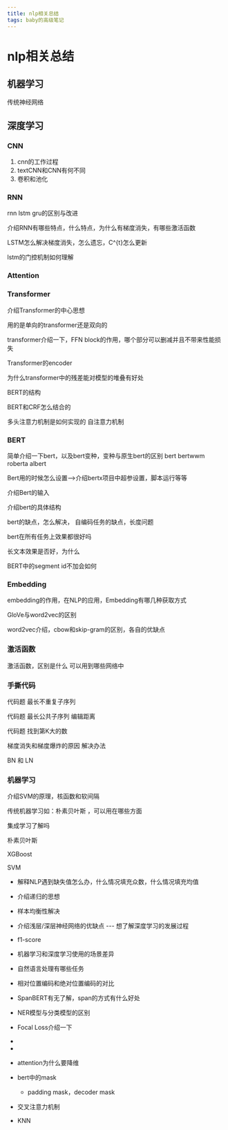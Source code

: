 ```yaml
---
title: nlp相关总结
tags: baby的高级笔记
---
```


# nlp相关总结

## 机器学习

传统神经网络

## 深度学习

### CNN

1. cnn的工作过程
2. textCNN和CNN有何不同
3. 卷积和池化



### RNN

rnn lstm gru的区别与改进

介绍RNN有哪些特点，什么特点，为什么有梯度消失，有哪些激活函数

LSTM怎么解决梯度消失，怎么遗忘，C^{t}怎么更新

lstm的门控机制如何理解



### Attention



### Transformer

介绍Transformer的中心思想

用的是单向的transformer还是双向的

transformer介绍一下，FFN block的作用，哪个部分可以删减并且不带来性能损失

Transformer的encoder

为什么transformer中的残差能对模型的堆叠有好处

BERT的结构

BERT和CRF怎么结合的

多头注意力机制是如何实现的 自注意力机制



### BERT

简单介绍一下bert，以及bert变种，变种与原生bert的区别 bert bertwwm  roberta  albert

Bert用的时候怎么设置—>介绍bertx项目中超参设置，脚本运行等等

介绍Bert的输入

介绍bert的具体结构

bert的缺点，怎么解决， 自编码任务的缺点，长度问题

bert在所有任务上效果都很好吗

长文本效果是否好，为什么

BERT中的segment id不加会如何



### Embedding

embedding的作用，在NLP的应用，Embedding有哪几种获取方式

GloVe与word2vec的区别

word2vec介绍，cbow和skip-gram的区别，各自的优缺点





### 激活函数

激活函数，区别是什么  可以用到哪些网络中



### 手撕代码

代码题  最长不重复子序列

代码题  最长公共子序列  编辑距离

代码题  找到第K大的数

梯度消失和梯度爆炸的原因  解决办法

BN 和 LN



### 机器学习

介绍SVM的原理，核函数和软间隔

传统机器学习如：朴素贝叶斯 ，可以用在哪些方面

集成学习了解吗

朴素贝叶斯

XGBoost

SVM



- 解释NLP遇到缺失值怎么办，什么情况填充众数，什么情况填充均值
- 介绍递归的思想
- 样本均衡性解决
- 介绍浅层/深层神经网络的优缺点 --- 想了解深度学习的发展过程
- f1-score

- 机器学习和深度学习使用的场景差异

- 自然语言处理有哪些任务



- 相对位置编码和绝对位置编码的对比
- SpanBERT有无了解，span的方式有什么好处
- NER模型与分类模型的区别
- Focal Loss介绍一下

- 
- 
- attention为什么要降维
- bert中的mask
  - padding mask，decoder mask
- 交叉注意力机制
- KNN

